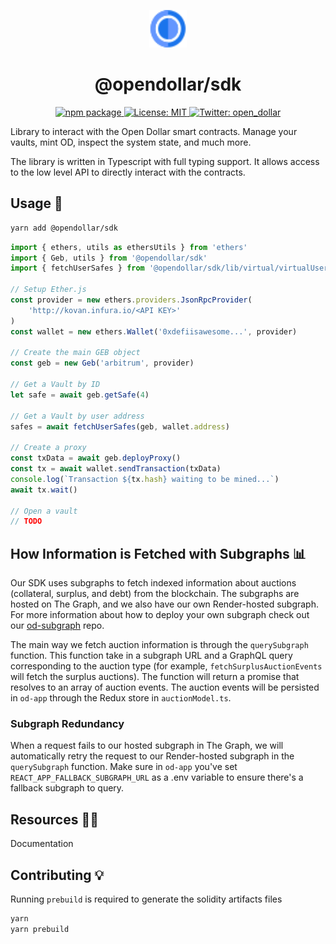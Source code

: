 <p align="center">
<img width="60" height="60"  src="https://raw.githubusercontent.com/open-dollar/.github/main/od-logo.svg">
</p>
<h1 align="center">
  @opendollar/sdk
</h1>

<p align="center">
   <a href="https://www.npmjs.org/package/@opendollar/sdk" target="_blank">
    <img alt="npm package" src="https://img.shields.io/npm/v/@opendollar/sdk.svg?style=flat-square" />
  </a>
  <a href="#" target="_blank">
    <img alt="License: MIT" src="https://img.shields.io/badge/License-MIT-blue.svg" />
  </a>
  <a href="https://twitter.com/open_dollar" target="_blank">
    <img alt="Twitter: open_dollar" src="https://img.shields.io/twitter/follow/open_dollar.svg?style=social" />
  </a>
</p>

Library to interact with the Open Dollar smart contracts. Manage your vaults, mint OD, inspect the system state, and much more.

The library is written in Typescript with full typing support. It allows access to the low level API to directly interact with the contracts.

## Usage 📖

```bash
yarn add @opendollar/sdk
```


```typescript
import { ethers, utils as ethersUtils } from 'ethers'
import { Geb, utils } from '@opendollar/sdk'
import { fetchUserSafes } from '@opendollar/sdk/lib/virtual/virtualUserSafes.js'

// Setup Ether.js
const provider = new ethers.providers.JsonRpcProvider(
    'http://kovan.infura.io/<API KEY>'
)
const wallet = new ethers.Wallet('0xdefiisawesome...', provider)

// Create the main GEB object
const geb = new Geb('arbitrum', provider)

// Get a Vault by ID
let safe = await geb.getSafe(4)

// Get a Vault by user address
safes = await fetchUserSafes(geb, wallet.address)

// Create a proxy 
const txData = await geb.deployProxy()
const tx = await wallet.sendTransaction(txData)
console.log(`Transaction ${tx.hash} waiting to be mined...`)
await tx.wait()

// Open a vault
// TODO
```

## How Information is Fetched with Subgraphs 📊

Our SDK uses subgraphs to fetch indexed information about auctions (collateral, surplus, and debt) from the blockchain. The subgraphs are hosted on The Graph, 
and we also have our own Render-hosted subgraph. For more information about how to deploy your own subgraph check
out our [od-subgraph](https://github.com/open-dollar/od-subgraph) repo.

The main way we fetch auction information is through the `querySubgraph` function. This function take in a subgraph URL and a GraphQL query
corresponding to the auction type (for example, `fetchSurplusAuctionEvents` will fetch the surplus auctions). The function will return
a promise that resolves to an array of auction events. The auction events will be persisted in `od-app` through the Redux store 
in `auctionModel.ts`.

### Subgraph Redundancy

When a request fails to our hosted subgraph in The Graph, we will automatically retry the request to our Render-hosted subgraph
in the `querySubgraph` function. Make sure in `od-app` you've set `REACT_APP_FALLBACK_SUBGRAPH_URL` as a .env variable to ensure
there's a fallback subgraph to query.


## Resources 🧑‍💻

Documentation

## Contributing 💡  

Running `prebuild` is required to generate the solidity artifacts files

```bash
yarn
yarn prebuild
```
